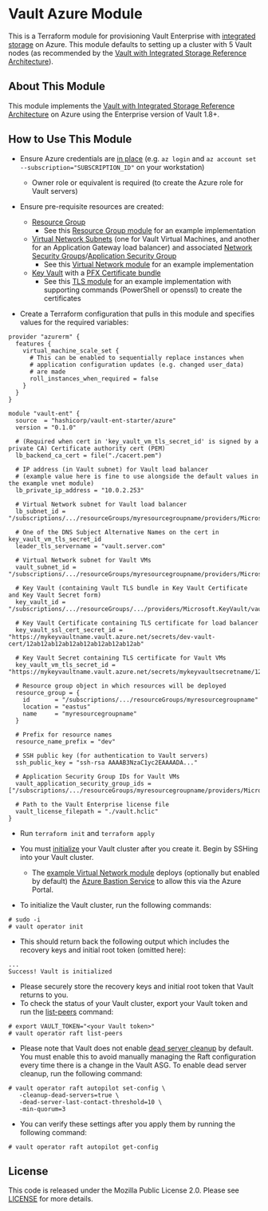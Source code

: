 # Vault Azure Module

This is a Terraform module for provisioning Vault Enterprise with [integrated storage](https://www.vaultproject.io/docs/concepts/integrated-storage) on Azure. This module defaults to setting up a cluster with 5 Vault nodes (as recommended by the [Vault with Integrated Storage Reference Architecture](https://learn.hashicorp.com/vault/operations/raft-reference-architecture)).

## About This Module

This module implements the [Vault with Integrated Storage Reference Architecture](https://learn.hashicorp.com/vault/operations/raft-reference-architecture#node) on Azure using the Enterprise version of Vault 1.8+.

## How to Use This Module

- Ensure Azure credentials are [in place](https://registry.terraform.io/providers/hashicorp/azurerm/latest/docs#authenticating-to-azure) (e.g. `az login` and `az account set --subscription="SUBSCRIPTION_ID"` on your workstation)
  - Owner role or equivalent is required (to create the Azure role for Vault servers)

- Ensure pre-requisite resources are created:
  - [Resource Group](https://docs.microsoft.com/en-us/azure/azure-resource-manager/management/manage-resource-groups-portal#what-is-a-resource-group)
    - See this [Resource Group module](examples/resource_group) for an example implementation
  - [Virtual Network Subnets](https://docs.microsoft.com/en-us/azure/virtual-network/virtual-networks-overview) (one for Vault Virtual Machines, and another for an Application Gateway load balancer) and associated [Network Security Groups](https://docs.microsoft.com/en-us/azure/virtual-network/network-security-groups-overview)/[Application Security Group](https://docs.microsoft.com/en-us/azure/virtual-network/application-security-groups)
    - See this [Virtual Network module](examples/vnet) for an example implementation
  - [Key Vault](https://azure.microsoft.com/en-us/services/key-vault/) with a [PFX Certificate bundle](https://docs.microsoft.com/en-us/azure/key-vault/certificates/certificate-scenarios)
    - See this [TLS module](examples/tls) for an example implementation with supporting commands (PowerShell or openssl) to create the certificates

- Create a Terraform configuration that pulls in this module and specifies values for the required variables:

```hcl
provider "azurerm" {
  features {
    virtual_machine_scale_set {
      # This can be enabled to sequentially replace instances when
      # application configuration updates (e.g. changed user_data)
      # are made
      roll_instances_when_required = false
    }
  }
}

module "vault-ent" {
  source  = "hashicorp/vault-ent-starter/azure"
  version = "0.1.0"

  # (Required when cert in 'key_vault_vm_tls_secret_id' is signed by a private CA) Certificate authority cert (PEM)
  lb_backend_ca_cert = file("./cacert.pem")

  # IP address (in Vault subnet) for Vault load balancer
  # (example value here is fine to use alongside the default values in the example vnet module)
  lb_private_ip_address = "10.0.2.253"

  # Virtual Network subnet for Vault load balancer
  lb_subnet_id = "/subscriptions/.../resourceGroups/myresourcegroupname/providers/Microsoft.Network/virtualNetworks/myvnetname/subnets/mylbsubnetname"

  # One of the DNS Subject Alternative Names on the cert in key_vault_vm_tls_secret_id
  leader_tls_servername = "vault.server.com"

  # Virtual Network subnet for Vault VMs
  vault_subnet_id = "/subscriptions/.../resourceGroups/myresourcegroupname/providers/Microsoft.Network/virtualNetworks/myvnetname/subnets/mysubnetname"

  # Key Vault (containing Vault TLS bundle in Key Vault Certificate and Key Vault Secret form)
  key_vault_id = "/subscriptions/.../resourceGroups/.../providers/Microsoft.KeyVault/vaults/..."

  # Key Vault Certificate containing TLS certificate for load balancer
  key_vault_ssl_cert_secret_id = "https://mykeyvaultname.vault.azure.net/secrets/dev-vault-cert/12ab12ab12ab12ab12ab12ab12ab12ab"

  # Key Vault Secret containing TLS certificate for Vault VMs
  key_vault_vm_tls_secret_id = "https://mykeyvaultname.vault.azure.net/secrets/mykeyvaultsecretname/12ab12ab12ab12ab12ab12ab12ab12ab"

  # Resource group object in which resources will be deployed
  resource_group = {
    id       = "/subscriptions/.../resourceGroups/myresourcegroupname"
    location = "eastus"
    name     = "myresourcegroupname"
  }

  # Prefix for resource names
  resource_name_prefix = "dev"

  # SSH public key (for authentication to Vault servers)
  ssh_public_key = "ssh-rsa AAAAB3NzaC1yc2EAAAADA..."

  # Application Security Group IDs for Vault VMs
  vault_application_security_group_ids = ["/subscriptions/.../resourceGroups/myresourcegroupname/providers/Microsoft.Network/applicationSecurityGroups/mysecuritygroupname"]

  # Path to the Vault Enterprise license file
  vault_license_filepath = "./vault.hclic"
}
```

- Run `terraform init` and `terraform apply`

- You must [initialize](https://www.vaultproject.io/docs/commands/operator/init#operator-init) your Vault cluster after you create it. Begin by SSHing into your Vault cluster.
  - The [example Virtual Network module](examples/vnet) deploys (optionally but enabled by default) the [Azure Bastion Service](https://docs.microsoft.com/en-us/azure/bastion/bastion-overview) to allow this via the Azure Portal.

- To initialize the Vault cluster, run the following commands:

```shell
# sudo -i
# vault operator init
```

- This should return back the following output which includes the recovery keys and initial root token (omitted here):

```shell
...
Success! Vault is initialized
```

- Please securely store the recovery keys and initial root token that Vault returns to you.
- To check the status of your Vault cluster, export your Vault token and run the [list-peers](https://www.vaultproject.io/docs/commands/operator/raft#list-peers) command:

```shell
# export VAULT_TOKEN="<your Vault token>"
# vault operator raft list-peers
```

- Please note that Vault does not enable [dead server cleanup](https://www.vaultproject.io/docs/concepts/integrated-storage/autopilot#dead-server-cleanup) by default. You must enable this to avoid manually managing the Raft configuration every time there is a change in the Vault ASG. To enable dead server cleanup, run the following command:

 ```shell
# vault operator raft autopilot set-config \
    -cleanup-dead-servers=true \
    -dead-server-last-contact-threshold=10 \
    -min-quorum=3
 ```

- You can verify these settings after you apply them by running the following command:

```shell
# vault operator raft autopilot get-config
```

## License

This code is released under the Mozilla Public License 2.0. Please see
[LICENSE](LICENSE) for more details.
